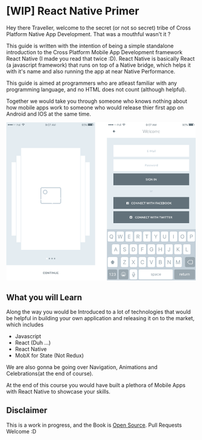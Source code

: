 # \[WIP\] React Native Primer

Hey there Traveller, welcome to the secret \(or not so secret\) tribe of Cross Platform Native App Development. That was a mouthful wasn't it ?

This guide is written with the intention of being a simple standalone introduction to the Cross Platform Mobile App Development framework React Native \(I made you read that twice :D\). React Native is basically React \(a javascript framework\) that runs on top of a Native bridge, which helps it with it's name and also running the app at near Native Performance.

This guide is aimed at programmers who are atleast familiar with any programming language, and no HTML does not count \(although helpful\).

Together we would take you through someone who knows nothing about how mobile apps work to someone who would release thier first app on Android and IOS at the same time.

![](/assets/mobile-wireframe.png)

## What you will Learn

Along the way you would be Introduced to a lot of technologies that would be helpful in building your own application and releasing it on to the market, which includes

* Javascript
* React \(Duh ...\)
* React Native
* MobX for State \(Not Redux\)

We are also gonna be going over Navigation, Animations and Celebrations\(at the end of course\).

At the end of this course you would have built a plethora of Mobile Apps with React Native to showcase your skills.

## Disclaimer

This is a work in progress, and the Book is [Open Source](https://github.com/aswinmohanme/react-native-primer). Pull Requests Welcome :D 

## 



